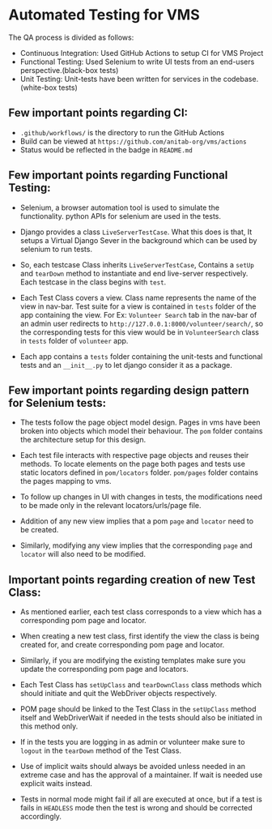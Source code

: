 # Automated Testing for VMS

The QA process is divided as follows:

- Continuous Integration: Used GitHub Actions to setup CI for VMS Project
- Functional Testing: Used Selenium to write UI tests from an end-users perspective.(black-box tests)
- Unit Testing: Unit-tests have been written for services in the codebase.(white-box tests)

## Few important points regarding CI:

- `.github/workflows/` is the directory to run the GitHub Actions
- Build can be viewed at `https://github.com/anitab-org/vms/actions`
- Status would be reflected in the badge in `README.md`

## Few important points regarding Functional Testing:

- Selenium, a browser automation tool is used to simulate the functionality.
  python APIs for selenium are used in the tests.

- Django provides a class `LiveServerTestCase`. What this does is that, It
  setups a Virtual Django Sever in the background which can be used by 
  selenium to run tests.

- So, each testcase Class inherits `LiveServerTestCase`, Contains a `setUp`
  and `tearDown` method to instantiate and end live-server respectively.
  Each testcase in the class begins with `test`.

- Each Test Class covers a view. Class name represents the name of the view
  in nav-bar. Test suite for a view is contained in `tests` folder of the app
  containing the view. For Ex: `Volunteer Search` tab in the nav-bar of an
  admin user redirects to `http://127.0.0.1:8000/volunteer/search/`, so 
  the corresponding tests for this view would be in `VolunteerSearch` class
  in `tests` folder of `volunteer` app.

- Each app contains a `tests` folder containing the unit-tests and functional
  tests and an `__init__.py` to let django consider it as a package.

## Few important points regarding design pattern for Selenium tests:

- The tests follow the page object model design. Pages in vms have been broken into 
  objects which model their behaviour. The `pom` folder contains the architecture setup
  for this design.

- Each test file interacts with respective page objects and reuses their methods.
  To locate elements on the page both pages and tests use static locators defined in 
  `pom/locators` folder. `pom/pages` folder contains the pages mapping to vms.

- To follow up changes in UI with changes in tests, the modifications need to be made only
  in the relevant locators/urls/page file.

- Addition of any new view implies that a pom `page` and `locator` need to be created.

- Similarly, modifying any view implies that the corresponding `page` and `locator` will
  also need to be modified.
  
## Important points regarding creation of new Test Class:

- As mentioned earlier, each test class corresponds to a view which has a corresponding
  pom page and locator.

- When creating a new test class, first identify the view the class is being created for,
  and create corresponding pom page and locator.
  
- Similarly, if you are modifying the existing templates make sure you update the corresponding
  pom page and locators.

- Each Test Class has `setUpClass` and `tearDownClass` class methods which should initiate and
  quit the WebDriver objects respectively.

- POM page should be linked to the Test Class in the `setUpClass` method itself and WebDriverWait
  if needed in the tests should also be initiated in this method only.

- If in the tests you are logging in as admin or volunteer make sure to `logout` in the `tearDown`
  method of the Test Class.

- Use of implicit waits should always be avoided unless needed in an extreme case and has the
  approval of a maintainer. If wait is needed use explicit waits instead.

- Tests in normal mode might fail if all are executed at once, but if a test is fails in
  `HEADLESS` mode then the test is wrong and should be corrected accordingly.
